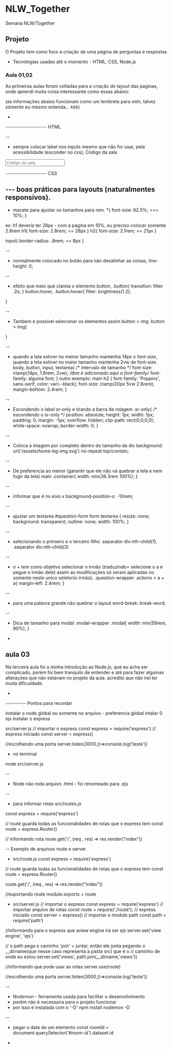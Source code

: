 # NLW_Together
Semana NLW/Together

## Projeto
O Projeto tem como foco a criação de uma página de perguntas e respostas 
- Tecnologias usadas até o momento - HTML, CSS, Node.js

### Aula 01,02
As primeiras aulas foram voltadas para a criação do layout das paginas, onde aprendi muita coisa interessante como essas abaixo:

(as informações abaixo funcionam como um lembrete para mim, talvez sómente eu mesmo entenda... kkk)

*
-------------------- HTML

--
- sempre colocar label nos inputs mesmo que não for usar, pela acessibilidade (esconder no css);
<label class="sr-only" for="room-id">Código da sala</label>
<input type="number" id="room-id" placeholder="Código da sala">

-------------------- CSS

--- boas práticas para layouts (naturalmentes responsivos).
--
- macete para ajustar os tamanhos para rem.
*{
font-size: 62.5%; === 10%;
}

ex: h1 deveria ter 28px - com a pagina em 10%, eu preciso colocar somente 2.8rem
h1{
	font-size: 2.8rem; == 28px
}
h2{
 font-size: 2.1rem; == 21px
}

input{
	border-radius: .8rem; == 8px
}

--
- normalmente colocado no botão para não desalinhar as coisas,
line-height: 0;

--
- efeito que meio que clareia o elemento 
button, .button{
	transition: filter .2s;
}
button:hover, .button:hover{
    filter: brightness(1.2);

}

--
- Tambem é possivel selecionar os elementos assim
button > img
.button > img{
    
}

--
- quando a tela estiver no menor tamanho mantenha 14px o font-size, quando a tela estiver no maior tamanho mantenha 2vw de font-size.
body, button, input, textarea{
    /* intervalo de tamanho */
    font-size: clamp(14px, 1.6rem, 2vw);
	/*tbm é adicionado aqui a font-family*/
	font-family: alguma font;
}
outro exemplo:
main h2 {
    font-family: 'Poppins', sans-serif;
    color: var(--black);
    font-size: clamp(20px 5vw 2.8rem);
    margin-bottom: 2.4rem;
}


--
- Escondendo o label sr-only e tirando a barra de rolagem
.sr-only{
    /* escondendo o sr-only */
    position: absolute;
    height: 1px;
    width: 1px;
    padding: 0;
    margin: -1px;
    overflow: hidden;
    clip-path: rect(0,0,0,0);
    white-space: nowrap;
    border-width: 0;
}

--
- Coloca a imagem por completo dentro do tamanho da div
background: url('/assets/home-bg-img.svg') no-repeat top/contain;


--
- De preferencia ao menor (garantir que ele não vá quebrar a tela e nem fugir da tela)
main .container{
    width: min(36.3rem 100%);
}


--
- informar que é no eixo x
background-position-x: -10rem;


--
- ajustar um textarea
#question-form form textarea {
    resize: none;
    background: transparent;
    outline: none;
    width: 100%;
}


--
- selecionando o primeiro e o terceiro filho
.separator div:nth-child(1),
.separator div:nth-child(3)


--
- o + tem como objetivo selecionar o irmão (traduzindo= selecione o a e pegue o irmão dele)
assim as modificações só seram aplicadas no somente neste unico seletor(o irmão).
.question-wrapper .actions > a + a{
    margin-left: 2.4rem;
}

--
- para uma palavra grande não quebrar o layout
word-break: break-word;

--
- Dica de tamanho para modal
.modal-wrapper .modal{
    width: min(59rem, 90%);
}
*

## aula 03
Na terceira aula foi a minha introdução ao Node.js, que eu acha ser complicado, porém foi bem tranquilo de entender e 
até para fazer algumas alterações que não estavam no projeto da aula. acredito que não irei ter muita dificuldade.

*
---------- Pontos para recordar

instalar o node global ou somente no arquivo - preferencia global
intalar 0 ejs
instalar o express


src/server.js
// importar o express
const express = require('express')
// express iniciado
const server = express()

//escolhendo uma porta 
server.listen(3000,()=>console.log('teste'))

- no terminal

node src/server.js

--
- Node não roda arquivo .html - foi renomeado para .ejs 


--
- para informar rotas
src/routes.js

const express = require('express')

// route guarda todas as funcionalidades de rotas que o express tem
const route = express.Router()

// informando rota
route.get('/', (req , res) => res.render("index"))

-- Exemplo de arquivos route e server
- src/route.js
const express = require('express')

// route guarda todas as funcionalidades de rotas que o express tem
const route = express.Router()

route.get('/', (req , res) => res.render("index"))

//exportando route
module.exports = route

- src/server.js
// importar o express
const express = require('express')
// importar arquivo de rotas
const route = require('./route');
// express iniciado
const server = express()
// importar o modulo path
const path = require('path')

//informando para o express que aview engine irá ser ejs
server.set('view engine', 'ejs')

// o path pega o caminho 'join' = juntar, então ele junta pegando o __dirname(que nesse caso representa a pasta src) que é o
// caminho de onde eu estou 
server.set('views', path.join(__dirname,'views'))


//informando que pode usar as rotas
server.use(route)

//escolhendo uma porta 
server.listen(3000,()=>console.log('teste'))

--
- Nodemon - ferramenta usada para facilitar o desenvolvimento
- porém não é necessaria para o projeto funcionar 
- por isso é instalada com o '-D'
npm install nodemon -D

--
- pegar o data de um elemento
const roomId = document.querySelector('#room-id').dataset.id
*


